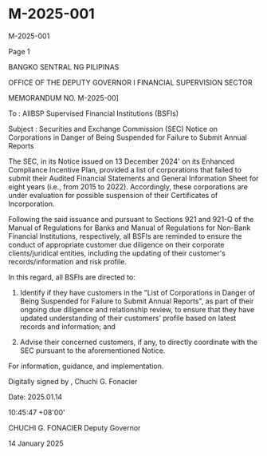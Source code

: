 # M-2025-001

M-2025-001

Page 1

BANGKO SENTRAL NG PILIPINAS

OFFICE OF THE DEPUTY GOVERNOR I FINANCIAL SUPERVISION SECTOR

MEMORANDUM NO. M-2025-00]

To : AIlBSP Supervised Financial Institutions (BSFIs)

Subject : Securities and Exchange Commission (SEC) Notice on Corporations in Danger of Being Suspended for Failure to Submit Annual Reports

The SEC, in its Notice issued on 13 December 2024' on its Enhanced Compliance Incentive Plan, provided a list of corporations that failed to submit their Audited Financial Statements and General Information Sheet for eight years (i.e., from 2015 to 2022). Accordingly, these corporations are under evaluation for possible suspension of their Certificates of Incorporation.

Following the said issuance and pursuant to Sections 921 and 921-Q of the Manual of Regulations for Banks and Manual of Regulations for Non-Bank Financial Institutions, respectively, all BSFls are reminded to ensure the conduct of appropriate customer due diligence on their corporate clients/juridical entities, including the updating of their customer's records/information and risk profile.

In this regard, all BSFls are directed to:

1. Identify if they have customers in the "List of Corporations in Danger of Being Suspended for Failure to Submit Annual Reports", as part of their ongoing due diligence and relationship review, to ensure that they have updated understanding of their customers’ profile based on latest records and information; and

2. Advise their concerned customers, if any, to directly coordinate with the SEC pursuant to the aforementioned Notice.

For information, guidance, and implementation.

Digitally signed by , Chuchi G. Fonacier

Date: 2025.01.14

10:45:47 +08'00'

CHUCHI G. FONACIER Deputy Governor

14 January 2025